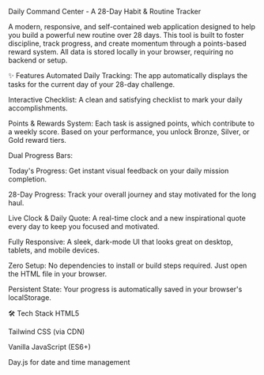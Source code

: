 Daily Command Center - A 28-Day Habit & Routine Tracker

A modern, responsive, and self-contained web application designed to help you build a powerful new routine over 28 days. This tool is built to foster discipline, track progress, and create momentum through a points-based reward system. All data is stored locally in your browser, requiring no backend or setup.

✨ Features
Automated Daily Tracking: The app automatically displays the tasks for the current day of your 28-day challenge.

Interactive Checklist: A clean and satisfying checklist to mark your daily accomplishments.

Points & Rewards System: Each task is assigned points, which contribute to a weekly score. Based on your performance, you unlock Bronze, Silver, or Gold reward tiers.

Dual Progress Bars:

Today's Progress: Get instant visual feedback on your daily mission completion.

28-Day Progress: Track your overall journey and stay motivated for the long haul.

Live Clock & Daily Quote: A real-time clock and a new inspirational quote every day to keep you focused and motivated.

Fully Responsive: A sleek, dark-mode UI that looks great on desktop, tablets, and mobile devices.

Zero Setup: No dependencies to install or build steps required. Just open the HTML file in your browser.

Persistent State: Your progress is automatically saved in your browser's localStorage.

🛠️ Tech Stack
HTML5

Tailwind CSS (via CDN)

Vanilla JavaScript (ES6+)

Day.js for date and time management
